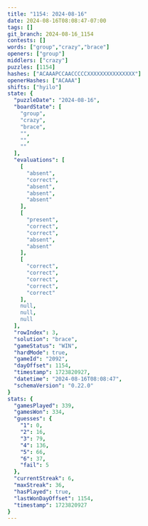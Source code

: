 ```yaml
---
title: "1154: 2024-08-16"
date: 2024-08-16T08:08:47-07:00
tags: []
git_branch: 2024-08-16_1154
contests: []
words: ["group","crazy","brace"]
openers: ["group"]
middlers: ["crazy"]
puzzles: [1154]
hashes: ["ACAAAPCCAACCCCCXXXXXXXXXXXXXXX"]
openerHashes: ["ACAAA"]
shifts: ["hyilo"]
state: {
  "puzzleDate": "2024-08-16",
  "boardState": [
    "group",
    "crazy",
    "brace",
    "",
    "",
    ""
  ],
  "evaluations": [
    [
      "absent",
      "correct",
      "absent",
      "absent",
      "absent"
    ],
    [
      "present",
      "correct",
      "correct",
      "absent",
      "absent"
    ],
    [
      "correct",
      "correct",
      "correct",
      "correct",
      "correct"
    ],
    null,
    null,
    null
  ],
  "rowIndex": 3,
  "solution": "brace",
  "gameStatus": "WIN",
  "hardMode": true,
  "gameId": "2092",
  "dayOffset": 1154,
  "timestamp": 1723820927,
  "datetime": "2024-08-16T08:08:47",
  "schemaVersion": "0.22.0"
}
stats: {
  "gamesPlayed": 339,
  "gamesWon": 334,
  "guesses": {
    "1": 0,
    "2": 16,
    "3": 79,
    "4": 136,
    "5": 66,
    "6": 37,
    "fail": 5
  },
  "currentStreak": 6,
  "maxStreak": 36,
  "hasPlayed": true,
  "lastWonDayOffset": 1154,
  "timestamp": 1723820927
}
---
```

<!-- more -->
